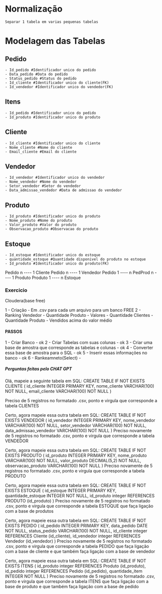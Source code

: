 # Normalização
    Separar 1 tabela em varias pequenas tabelas

# Modelagem das Tabelas

## Pedido
    - Id_pedido #Identificador unico do pedido
    - Data_pedido #Data do pedido
    - Status_pedido #Status do pedido
    - Id_cliente #Identificador unico do cliente(FK)
    - Id_vendedor #Identificador unico do vendedor(FK)

## Itens
    - Id_pedido #Identificador unico do pedido
    - Id_produto #Identificador unico do produto

## Cliente
    - Id_cliente #Identificador unico do cliente
    - Nome_cliente #Nome do cliente
    - Email_cliente #Email do cliente

## Vendedor
    - Id_vendedor #Identificador unico do vendedor
    - Nome_vendedor #Nome do vendedor
    - Setor_vendedor #Setor do vendedor
    - Data_admissao_vendedor #Data de admissao do vendedor

## Produto
    - Id_produto #Identificador unico do produto
    - Nome_produto #Nome do produto
    - Valor_produto #Valor do produto
    - Observacao_produto #Observacao do produto

## Estoque
    - Id_estoque #Identificador unico do estoque
    - quantidade_estoque #Quantidade disponivel do produto no estoque
    - Id_produto #Identificador unico do produto(FK) 

Pedido n ---- 1 Cliente
Pedido n ---- 1 Vendedor
Pedido 1 ---- n PedProd n ---- 1 Produto
Produto 1 ---- n Estoque

### Exercicio
Cloudera(base free)

1 - Criação
    - Em .csv para cada um arquivo para um banco FREE
2 - Ranking Vendedor
        - Quantidade Produto
        - Valores
        - Quantidade Clientes
        - Quantidade Produto
        - Vendidos acima do valor médio

#### PASSOS

1 - Criar Banco - ok
2 - Criar Tabelas com suas colunas - ok
3 - Criar uma base de amostra que corresponde as tabelas e colunas - ok
4 - Converter essa base de amostra para o SQL - ok 
5 - Inserir essas informações no banco - ok
6 - Rankeamneto(Select) -

##### Perguntas feitas pelo CHAT GPT
Olá, mapeie a seguinte tabela em SQL:
CREATE TABLE IF NOT EXISTS CLIENTE (
	id_cliente INTEGER PRIMARY KEY,
	nome_cliente VARCHAR(100) NOT NULL,
	email_cliente VARCHAR(100) NOT NULL
)

Preciso de 5 registros no formatado .csv, ponto e virgula que corresponde a tabela CLIENTES

Certo, agora mapeie essa outra tabela em SQL:
CREATE TABLE IF NOT EXISTS VENDEDOR (
	id_vendedor INTEGER PRIMARY KEY,
	nome_vendedor VARCHAR(100) NOT NULL,
	setor_vendedor VARCHAR(100) NOT NULL,
	data_admissao_vendedor VARCHAR(100) NOT NULL
)
Preciso novamente de 5 registros no formatado .csv, ponto e virgula que corresponde a tabela VENDEDOR

Certo, agora mapeie essa outra tabela em SQL:
CREATE TABLE IF NOT EXISTS PRODUTO (
	id_produto INTEGER PRIMARY KEY,
	nome_produto VARCHAR(100) NOT NULL,
	valor_produto DECIMAL(5,2) NOT NULL,
	observacao_produto VARCHAR(100) NOT NULL
)
Preciso novamente de 5 registros no formatado .csv, ponto e virgula que corresponde a tabela PRODUTO

Certo, agora mapeie essa outra tabela em SQL:
CREATE TABLE IF NOT EXISTS ESTOQUE (
	id_estoque INTEGER PRIMARY KEY,
	quantidade_estoque INTEGER NOT NULL,
	id_produto integer REFERENCES PRODUTO (id_produto)
)
Preciso novamente de 5 registros no formatado .csv, ponto e virgula que corresponde a tabela ESTOQUE que faça ligação com a base de produtos

Certo, agora mapeie essa outra tabela em SQL:
CREATE TABLE IF NOT EXISTS PEDIDO (
	id_pedido INTEGER PRIMARY KEY,
	data_pedido DATE NOT NULL,
	status_pedido VARCHAR(100) NOT NULL,
	id_cliente integer REFERENCES Cliente (id_cliente),
	id_vendedor integer REFERENCES Vendedor (id_vendedor)
)
Preciso novamente de 5 registros no formatado .csv, ponto e virgula que corresponde a tabela PEDIDO que faça ligação com a base de cliente e que também faça ligação com a base de vendedor

Certo, agora mapeie essa outra tabela em SQL:
CREATE TABLE IF NOT EXISTS ITENS (
	id_produto integer REFERENCES Produto (id_produto),
	id_pedido integer REFERENCES Pedido (id_pedido),
	quantidade_item INTEGER NOT NULL
)
Preciso novamente de 5 registros no formatado .csv, ponto e virgula que corresponde a tabela ITENS que faça ligação com a base de produto e que também faça ligação com a base de pedido